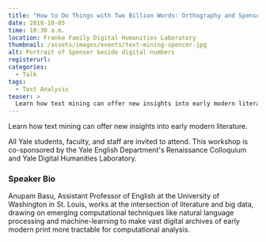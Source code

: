 ```yaml
---
title: "How to Do Things with Two Billion Words: Orthography and Spenser's 'Secret Wit'"
date: 2018-10-05
time: 10:30 a.m.
location: Franke Family Digital Humanities Laboratory
thumbnail: /assets/images/events/text-mining-spencer.jpg
alt: Portrait of Spenser beside digital numbers
registerurl:
categories:
  - Talk
tags:
  - Text Analysis
teaser: >
  Learn how text mining can offer new insights into early modern literature.
---
```

Learn how text mining can offer new insights into early modern literature.

All Yale students, faculty, and staff are invited to attend. This workshop is co-sponsored by the Yale English Department's Renaissance Colloquium and Yale Digital Humanities Laboratory.

### Speaker Bio

Anupam Basu, Assistant Professor of English at the University of Washington in St. Louis, works at the intersection of literature and big data, drawing on emerging computational techniques like natural language processing and machine-learning to make vast digital archives of early modern print more tractable for computational analysis.